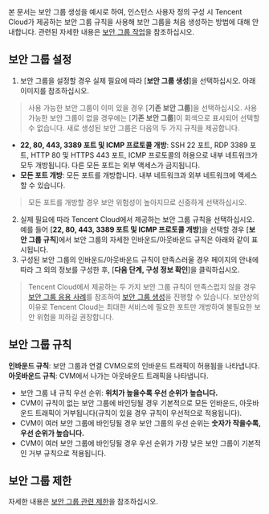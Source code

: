 본 문서는 보안 그룹 생성을 예시로 하여, 인스턴스 사용자 정의 구성 시 Tencent Cloud가 제공하는 보안 그룹 규칙을 사용해 보안 그룹을 처음 생성하는 방법에 대해 안내합니다. 관련된 자세한 내용은 [보안 그룹 작업](https://intl.cloud.tencent.com/document/product/213/18197)을 참조하십시오.


## 보안 그룹 설정
1. 보안 그룹을 설정할 경우 실제 필요에 따라 [**보안 그룹 생성**]을 선택하십시오. 아래 이미지를 참조하십시오.
> 사용 가능한 보안 그룹이 이미 있을 경우 [**기존 보안 그룹**]을 선택하십시오. 사용 가능한 보안 그룹이 없을 경우에는 [**기존 보안 그룹**]이 회색으로 표시되어 선택할 수 없습니다.
>새로 생성된 보안 그룹은 다음의 두 가지 규칙을 제공합니다.
 - **22, 80, 443, 3389 포트 및 ICMP 프로토콜 개방**: SSH 22 포트, RDP 3389 포트, HTTP 80 및 HTTPS 443 포트, ICMP 프로토콜의 허용으로 내부 네트워크가 모두 개방됩니다. 다른 모든 포트는 외부 액세스가 금지됩니다.
 - **모든 포트 개방**: 모든 포트를 개방합니다. 내부 네트워크과 외부 네트워크에 액세스할 수 있습니다.
  > 모든 포트를 개방할 경우 보안 위험성이 높아지므로 신중하게 선택하십시오.
2. 실제 필요에 따라 Tencent Cloud에서 제공하는 보안 그룹 규칙을 선택하십시오.
예를 들어 [**22, 80, 443, 3389 포트 및 ICMP 프로토콜 개방**]을 선택할 경우 [**보안 그룹 규칙**]에서 보안 그룹의 자세한 인바운드/아웃바운드 규칙은 아래와 같이 표시됩니다.
3. 구성된 보안 그룹의 인바운드/아웃바운드 규칙이 만족스러울 경우 페이지의 안내에 따라 그 외의 정보를 구성한 후, [**다음 단계, 구성 정보 확인**]을 클릭하십시오.
> Tencent Cloud에서 제공하는 두 가지 보안 그룹 규칙이 만족스럽지 않을 경우 [보안 그룹 응용 사례](https://intl.cloud.tencent.com/document/product/213/32369)를 참조하여 [보안 그룹 생성](https://intl.cloud.tencent.com/document/product/213/18197)을 진행할 수 있습니다. 보안상의 이유로 Tencent Cloud는 최대한 서비스에 필요한 포트만 개방하여 불필요한 보안 위험을 피하길 권장합니다.

## 보안 그룹 규칙

**인바운드 규칙**: 보안 그룹과 연결 CVM으로의 인바운드 트래픽이 허용됨을 나타냅니다.
**아웃바운드 규칙**: CVM에서 나가는 아웃바운드 트래픽을 나타냅니다.

- 보안 그룹 내 규칙 우선 순위: **위치가 높을수록 우선 순위가 높습니다.**
- CVM이 규칙이 없는 보안 그룹에 바인딩될 경우 기본적으로 모든 인바운드, 아웃바운드 트래픽이 거부됩니다(규칙이 있을 경우 규칙이 우선적으로 적용됩니다).
- CVM이 여러 보안 그룹에 바인딩될 경우 보안 그룹의 우선 순위는 **숫자가 작을수록, 우선 순위가 높습니다.**
- CVM이 여러 보안 그룹에 바인딩될 경우 우선 순위가 가장 낮은 보안 그룹이 기본적인 거부 규칙으로 적용됩니다.

## 보안 그룹 제한

자세한 내용은 [보안 그룹 관련 제한](https://intl.cloud.tencent.com/document/product/213/15379)을 참조하십시오.
